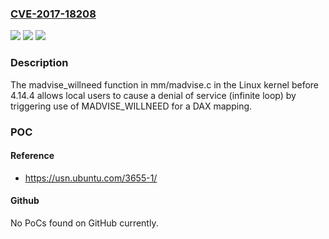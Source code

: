 ### [CVE-2017-18208](https://cve.mitre.org/cgi-bin/cvename.cgi?name=CVE-2017-18208)
![](https://img.shields.io/static/v1?label=Product&message=n%2Fa&color=blue)
![](https://img.shields.io/static/v1?label=Version&message=n%2Fa&color=blue)
![](https://img.shields.io/static/v1?label=Vulnerability&message=n%2Fa&color=brighgreen)

### Description

The madvise_willneed function in mm/madvise.c in the Linux kernel before 4.14.4 allows local users to cause a denial of service (infinite loop) by triggering use of MADVISE_WILLNEED for a DAX mapping.

### POC

#### Reference
- https://usn.ubuntu.com/3655-1/

#### Github
No PoCs found on GitHub currently.

